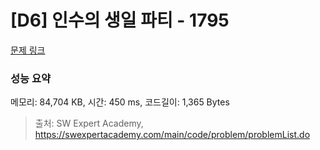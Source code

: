 # [D6] 인수의 생일 파티 - 1795 

[문제 링크](https://swexpertacademy.com/main/code/problem/problemDetail.do?contestProbId=AV4xuqCqBeUDFAUx) 

### 성능 요약

메모리: 84,704 KB, 시간: 450 ms, 코드길이: 1,365 Bytes



> 출처: SW Expert Academy, https://swexpertacademy.com/main/code/problem/problemList.do